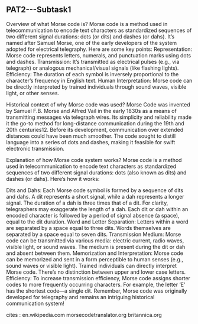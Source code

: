 ## PAT2---Subtask1
Overview of what Morse code is?
Morse code is a method used in telecommunication to encode text characters as standardized sequences of two different signal durations: dots (or dits) and dashes (or dahs). It’s named after Samuel Morse, one of the early developers of the system adopted for electrical telegraphy. Here are some key points:
Representation: Morse code represents letters, numerals, and punctuation marks using dots and dashes.
Transmission: It’s transmitted as electrical pulses (e.g., via telegraph) or analogous mechanical/visual signals (like flashing lights).
Efficiency: The duration of each symbol is inversely proportional to the character’s frequency in English text.
Human Interpretation: Morse code can be directly interpreted by trained individuals through sound waves, visible light, or other senses.

Historical context of why Morse code was used?
 Morse Code was invented by Samuel F.B. Morse and Alfred Vail in the early 1830s as a means of transmitting messages via telegraph wires. Its simplicity and reliability made it the go-to method for long-distance communication during the 19th and 20th centuries12. Before its development, communication over extended distances could have been much smoother. The code sought to distill language into a series of dots and dashes, making it feasible for swift electronic transmission.

Explanation of how Morse code system works?
Morse code is a method used in telecommunication to encode text characters as standardized sequences of two different signal durations: dots (also known as dits) and dashes (or dahs). Here’s how it works:

Dits and Dahs:
Each Morse code symbol is formed by a sequence of dits and dahs.
A dit represents a short signal, while a dah represents a longer signal.
The duration of a dah is three times that of a dit.
For clarity, telegraphers may exaggerate the length of a dah.
Each dit or dah within an encoded character is followed by a period of signal absence (a space), equal to the dit duration.
Word and Letter Separation:
Letters within a word are separated by a space equal to three dits.
Words themselves are separated by a space equal to seven dits.
Transmission Medium:
Morse code can be transmitted via various media: electric current, radio waves, visible light, or sound waves.
The medium is present during the dit or dah and absent between them.
Memorization and Interpretation:
Morse code can be memorized and sent in a form perceptible to human senses (e.g., sound waves or visible light).
Trained individuals can directly interpret Morse code.
There’s no distinction between upper and lower case letters.
Efficiency:
To increase transmission efficiency, Morse code assigns shorter codes to more frequently occurring characters.
For example, the letter ‘E’ has the shortest code—a single dit.
Remember, Morse code was originally developed for telegraphy and remains an intriguing historical communication system! 
 
cites : en.wikipedia.com morsecodetranslator.org britannica.org
 
